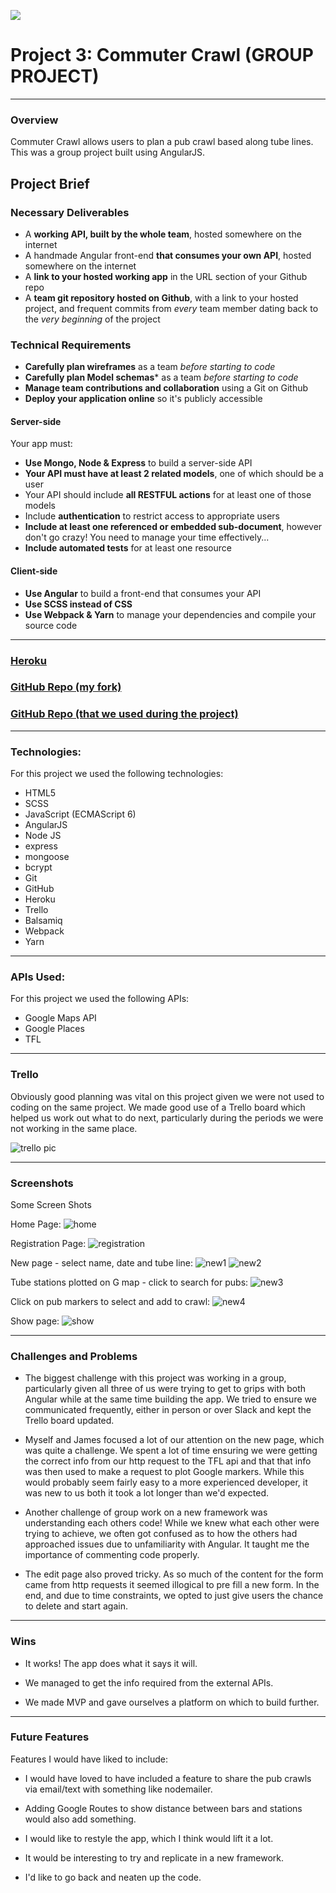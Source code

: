 ![](https://ga-dash.s3.amazonaws.com/production/assets/logo-9f88ae6c9c3871690e33280fcf557f33.png)


# Project 3: Commuter Crawl (GROUP PROJECT)

<hr>

### Overview
Commuter Crawl allows users to plan a pub crawl based along tube lines. This was a group project built using AngularJS.


## Project Brief

### Necessary Deliverables

* A **working API, built by the whole team**, hosted somewhere on the internet
* A handmade Angular front-end **that consumes your own API**, hosted somewhere on the internet
* A **link to your hosted working app** in the URL section of your Github repo
* A **team git repository hosted on Github**, with a link to your hosted project, and frequent commits from _every_ team member dating back to the _very beginning_ of the project

### Technical Requirements

* **Carefully plan wireframes** as a team _before starting to code_
* **Carefully plan Model schemas*** as a team _before starting to code_
* **Manage team contributions and collaboration** using a Git on Github
* **Deploy your application online** so it's publicly accessible

#### Server-side

Your app must:

* **Use Mongo, Node & Express** to build a server-side API
* **Your API must have at least 2 related models**, one of which should be a user
* Your API should include **all RESTFUL actions** for at least one of those models
* Include **authentication** to restrict access to appropriate users
* **Include at least one referenced or embedded sub-document**, however don't go crazy! You need to manage your time effectively...
* **Include automated tests** for at least one resource

#### Client-side

* **Use Angular** to build a front-end that consumes your API
* **Use SCSS instead of CSS**
* **Use Webpack & Yarn** to manage your dependencies and compile your source code

---



### [Heroku](https://commuter-crawl.herokuapp.com/#!/)

### [GitHub Repo (my fork)](https://github.com/Petemab/Commuter-crawl)

### [GitHub Repo (that we used during the project)](https://github.com/jcaruana09/GROUP-PROJECT-WDI33)

 ---


### Technologies:

For this project we used the following technologies:

* HTML5
* SCSS
* JavaScript (ECMAScript 6)
* AngularJS
* Node JS
* express
* mongoose
* bcrypt
* Git
* GitHub
* Heroku
* Trello
* Balsamiq
* Webpack
* Yarn


---

### APIs Used:

For this project we used the following APIs:

* Google Maps API
* Google Places
* TFL

---

### Trello

Obviously good planning was vital on this project given we were not used to coding on the same project. We made good use of a Trello board which helped us work out what to do next, particularly during the periods we were not working in the same place.   

![trello pic](./src/scss/images/trello.png)

---

### Screenshots
Some Screen Shots

Home Page:
![home](./src/scss/images/home.png)

Registration Page:
![registration](./src/scss/images/registration.png)

New page - select name, date and tube line:
![new1](./src/scss/images/new1.png)
![new2](./src/scss/images/new2.png)

Tube stations plotted on G map - click to search for pubs:
![new3](./src/scss/images/new3.png)

Click on pub markers to select and add to crawl:
![new4](./src/scss/images/new4.png)

Show page:
![show](./src/scss/images/show.png)







---

### Challenges and Problems

* The biggest challenge with this project was working in a group, particularly given all three of us were trying to get to grips with both Angular while at the same time building the app. We tried to ensure we communicated frequently, either in person or over Slack and kept the Trello board updated.

* Myself and James focused a lot of our attention on the new page, which was quite a challenge. We spent a lot of time ensuring we were getting the correct info from our http request to the TFL api and that that info was then used to make a request to plot Google markers. While this would probably seem fairly easy to a more experienced developer, it was new to us both it took a lot longer than we'd expected.

* Another challenge of group work on a new framework was understanding each others code! While we knew what each other were trying to achieve, we often got confused as to how the others had approached issues due to unfamiliarity with Angular. It taught me the importance of commenting code properly.

* The edit page also proved tricky. As so much of the content for the form came from http requests it seemed illogical to pre fill a new form. In the end, and due to time constraints, we opted to just give users the chance to delete and start again.

---

### Wins

* It works! The app does what it says it will.

* We managed to get the info required from the external APIs.

* We made MVP and gave ourselves a platform on which to build further.

---

### Future Features

Features I would have liked to include:

* I would have loved to have included a feature to share the pub crawls via email/text with something like nodemailer.

* Adding Google Routes to show distance between bars and stations would also add something.

* I would like to restyle the app, which I think would lift it a lot.

* It would be interesting to try and replicate in a new framework.

* I'd like to go back and neaten up the code.
